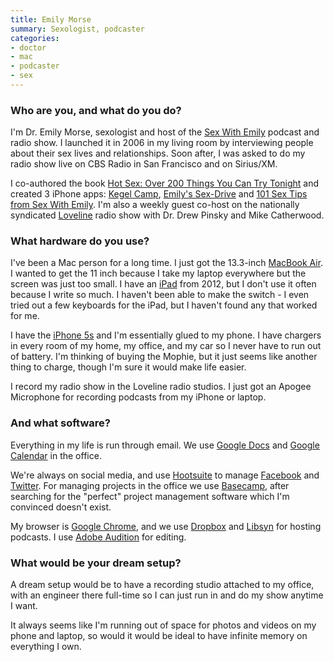 ```yaml
---
title: Emily Morse
summary: Sexologist, podcaster
categories:
- doctor
- mac
- podcaster
- sex
---
```


### Who are you, and what do you do?

I'm Dr. Emily Morse, sexologist and host of the [Sex With Emily](https://itunes.apple.com/us/podcast/sex-with-emily-whole-show/id82456189 "Emily's podcast on iTunes.") podcast and radio show. I launched it in 2006 in my living room by interviewing people about their sex lives and relationships. Soon after, I was asked to do my radio show live on CBS Radio in San Francisco and on Sirius/XM.

I co-authored the book [Hot Sex: Over 200 Things You Can Try Tonight](http://www.amazon.com/gp/product/1616280735/ "Emily's sex book.") and created 3 iPhone apps: [Kegel Camp][kegel-camp-ios], [Emily's Sex-Drive][emilys-sex-drive-ios] and [101 Sex Tips from Sex With Emily][101-sex-tips-ios]. I'm also a weekly guest co-host on the nationally syndicated [Loveline](http://www.lovelineshow.com/ "A call-in show about relationships and sex.") radio show with Dr. Drew Pinsky and Mike Catherwood.

### What hardware do you use?

I've been a Mac person for a long time. I just got the 13.3-inch [MacBook Air][macbook-air]. I wanted to get the 11 inch because I take my laptop everywhere but the screen was just too small. I have an [iPad][ipad-3] from 2012, but I don't use it often because I write so much. I haven't been able to make the switch - I even tried out a few keyboards for the iPad, but I haven't found any that worked for me.

I have the [iPhone 5s][iphone-5s] and I'm essentially glued to my phone. I have chargers in every room of my home, my office, and my car so I never have to run out of battery. I'm thinking of buying the Mophie, but it just seems like another thing to charge, though I'm sure it would make life easier.

I record my radio show in the Loveline radio studios. I just got an Apogee Microphone for recording podcasts from my iPhone or laptop.

### And what software?

Everything in my life is run through email. We use [Google Docs][google-docs] and [Google Calendar][google-calendar] in the office.  

We're always on social media, and use [Hootsuite][] to manage [Facebook][] and [Twitter][]. For managing projects in the office we use [Basecamp][], after searching for the "perfect" project management software which I'm convinced doesn't exist.

My browser is [Google Chrome][chrome], and we use [Dropbox][] and [Libsyn][] for hosting podcasts. I use [Adobe Audition][audition] for editing. 

### What would be your dream setup?

A dream setup would be to have a recording studio attached to my office, with an engineer there full-time so I can just run in and do my show anytime I want.

It always seems like I'm running out of space for photos and videos on my phone and laptop, so would it would be ideal to have infinite memory on everything I own.

[ipad-3]: https://www.apple.com/ipad/ "A tablet device with a retina display."
[iphone-5s]: https://en.wikipedia.org/wiki/IPhone_5S "A smartphone."
[macbook-air]: https://www.apple.com/macbook-air/ "A very thin laptop."
[101-sex-tips-ios]: https://itunes.apple.com/us/app/101-sex-tips-from-sex-emily/id331857970 "An app full of sex tips."
[audition]: https://creative.adobe.com/products/audition "An audio editing software suite."
[basecamp]: https://basecamp.com/ "Web-based project management."
[chrome]: https://www.google.com/intl/en/chrome/browser/ "A WebKit-based browser, where each tab runs in its own thread."
[dropbox]: https://www.dropbox.com/ "Online syncing and storage."
[emilys-sex-drive-ios]: https://itunes.apple.com/us/app/emilys-sex-drive/id535297563 "An app for spicing things up in the bedroom."
[facebook]: https://www.facebook.com/ "A social networking site."
[google-calendar]: https://en.wikipedia.org/wiki/Google_Calendar "A web-based calendar client."
[google-docs]: https://en.wikipedia.org/wiki/Google_Docs "A web-based office suite."
[hootsuite]: https://hootsuite.com/ "A social media management service."
[kegel-camp-ios]: https://itunes.apple.com/us/app/kegel-camp/id425190605 "An app for helping with kegel exercises."
[libsyn]: https://www.libsyn.com/ "A web service for distributing DIY podcasts."
[twitter]: https://twitter.com/ "An online micro-blogging platform."
